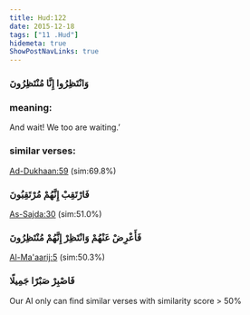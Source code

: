 ```yaml
---
title: Hud:122
date: 2015-12-18
tags: ["11 .Hud"]
hidemeta: true 
ShowPostNavLinks: true 
---
```

### وَانْتَظِرُوا إِنَّا مُنْتَظِرُونَ
### meaning: 
And wait! We too are waiting.’
### similar verses: 

[Ad-Dukhaan:59](/44/59) (sim:69.8%)

### فَارْتَقِبْ إِنَّهُمْ مُرْتَقِبُونَ

[As-Sajda:30](/32/30) (sim:51.0%)

### فَأَعْرِضْ عَنْهُمْ وَانْتَظِرْ إِنَّهُمْ مُنْتَظِرُونَ

[Al-Ma'aarij:5](/70/5) (sim:50.3%)

### فَاصْبِرْ صَبْرًا جَمِيلًا

Our AI only can find similar verses with similarity score > 50% 

